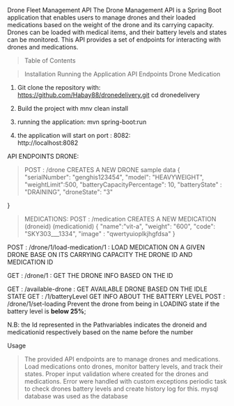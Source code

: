 Drone Fleet Management API
The Drone Management API is a Spring Boot application that enables users to manage drones and their loaded medications based on the weight of the drone and its carrying capacity. Drones can be loaded with medical items, and their battery levels and states can be monitored. This API provides a set of endpoints for interacting with drones and medications.

> Table of Contents

> Installation
> Running the Application
> API Endpoints
> Drone
> Medication

1. Git clone the repository with: https://github.com/Habay88/dronedelivery.git
       cd dronedelivery

2. Build the project with mnv clean install

3. running the application:
mvn spring-boot:run

4. the application will start on port : 8082:  
http://localhost:8082

API ENDPOINTS
DRONE:
> POST :  /drone  CREATES A NEW DRONE 
sample data
{
    "serialNumber": "genghis123454",
    "model": "HEAVYWEIGHT",
    "weightLimit":500,
    "batteryCapacityPercentage": 10,
    "batteryState" : "DRAINING",
    "droneState": "3"

}

> MEDICATIONS:
POST : /medication   CREATES A NEW MEDICATION
             (droneid)         (medicationid)
{
    "name":"vit-a",
    "weight": "600",
    "code": "SKY303___1334",
    "image" : "qwertyuioplkjhgfdsa"
}


POST : /drone/1/load-medication/1    : LOAD MEDICATION ON A GIVEN DRONE BASE ON   ITS CARRYING CAPACITY THE DRONE ID AND MEDICATION ID  


GET : /drone/1                    :  GET THE DRONE INFO BASED ON THE ID

GET : /available-drone     :  GET AVAILABLE DRONE BASED ON THE IDLE STATE
GET : /1/batteryLevel       GET INFO ABOUT THE BATTERY LEVEL
POST : /drone/1/set-loading      Prevent the drone from being in LOADING state if the battery level is **below 25%**;

N.B: the Id represented in the Pathvariables indicates the droneid and medicationid respectively based on the name before the number 

Usage
>The provided API endpoints are  to manage drones and medications.
> Load medications onto drones, monitor battery levels, and track their states.
> Proper input validation where created for the drones and medications.
> Error were handled with custom exceptions
> periodic task to check drones battery levels and create history
log for this.
> mysql database was used as the database 
